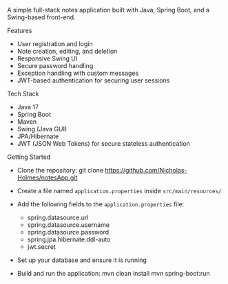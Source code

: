 A simple full-stack notes application built with Java, Spring Boot, and a Swing-based front-end.

Features
- User registration and login
- Note creation, editing, and deletion
- Responsive Swing UI
- Secure password handling
- Exception handling with custom messages
- JWT-based authentication for securing user sessions

Tech Stack
- Java 17
- Spring Boot
- Maven
- Swing (Java GUI)
- JPA/Hibernate
- JWT (JSON Web Tokens) for secure stateless authentication

Getting Started
- Clone the repository:
  git clone https://github.com/Nicholas-Holmes/notesApp.git

- Create a file named `application.properties` inside `src/main/resources/`

- Add the following fields to the `application.properties` file:
  - spring.datasource.url
  - spring.datasource.username
  - spring.datasource.password
  - spring.jpa.hibernate.ddl-auto
  - jwt.secret

- Set up your database and ensure it is running

- Build and run the application:
  mvn clean install
  mvn spring-boot:run
